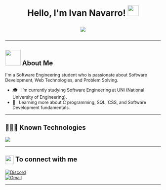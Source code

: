 <h1>
  <p align="center">Hello, I'm Ivan Navarro! <a><img src="https://media.giphy.com/media/hvRJCLFzcasrR4ia7z/giphy.gif" width="35px"></a></p>
  <p align="center">
    <img src="https://readme-typing-svg.herokuapp.com/?lines=Welcome+to+my+GitHub+Profile!&center=true&width=360&height=30">
  </p>
</h1>

---

## <picture><img src="https://github.com/7oSkaaa/7oSkaaa/blob/main/Images/about_me.gif?raw=true" width="50px"></picture> About Me  
I'm a Software Engineering student who is passionate about Software Development, Web Technologies, and Problem Solving.  

- 🎓 &nbsp; I’m currently studying Software Engineering at UNI (National University of Engineering).  
- 🌱 &nbsp; Learning more about C programming, SQL, CSS, and Software Development fundamentals.  

---

## 👨🏻‍💻 Known Technologies  

<p align="left">
  <a href="https://skillicons.dev">
    <img src="https://skillicons.dev/icons?i=cpp,cs,python,html&perline=4" />
  </a>
</p>

---

## <img src="https://emojis.slackmojis.com/emojis/images/1579216111/7550/pikachu_wave.gif?1579216111" align="center" width="28" /> To connect with me  

[![Discord](https://img.shields.io/badge/Discord-5865F2?style=for-the-badge&logo=discord&logoColor=white)](https://discordapp.com/users/535321555257786369)  
[![Gmail](https://img.shields.io/badge/Gmail-D14836?style=for-the-badge&logo=gmail&logoColor=white)](mailto:ivan.navarro.p@uni.pe)  

---



<!--
**AleIv06/AleIv06** is a ✨ _special_ ✨ repository because its `README.md` (this file) appears on your GitHub profile.

Here are some ideas to get you started:

- 🔭 I’m currently working on ...
- 🌱 I’m currently learning ...
- 👯 I’m looking to collaborate on ...
- 🤔 I’m looking for help with ...
- 💬 Ask me about ...
- 📫 How to reach me: ...
- 😄 Pronouns: ...
- ⚡ Fun fact: ...
-->
